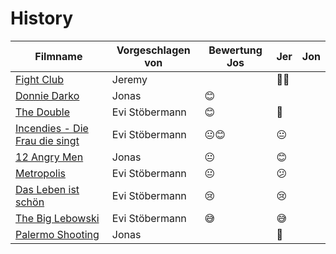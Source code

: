 # History

|Filmname                                                                   |Vorgeschlagen von|Bewertung Jos   |  Jer  |  Jon  |
|---------------------------------------------------------------------------|-----------------|----------------|-------|-------|
|[Fight Club](https://www.imdb.com/title/tt0137523)                         |Jeremy           |                | 👊😴  |       |
|[Donnie Darko](https://www.imdb.com/title/tt0246578/)                      |Jonas            |😊              |       |       |
|[The Double](https://www.imdb.com/title/tt1825157/)                        |Evi Stöbermann   |😊              |  🤨   |       |
|[Incendies - Die Frau die singt](https://www.imdb.com/title/tt1255953/)    |Evi Stöbermann   |😐😊            |  😐   |       |
|[12 Angry Men](https://www.imdb.com/title/tt0050083/)                      |Jonas            |😐              |  😊   |       |
|[Metropolis](https://www.imdb.com/title/tt0017136/)                        |Evi Stöbermann   |😐              |  😕   |       |
|[Das Leben ist schön](https://www.imdb.com/title/tt0118799/)               |Evi Stöbermann   |😢              |  😢   |       |
|[The Big Lebowski](https://www.imdb.com/title/tt0118715/)                  |Evi Stöbermann   |😅              |  😅   |       |
|[Palermo Shooting](https://www.imdb.com/title/tt1008017/)                  |Jonas            |                |  📸   |       |
